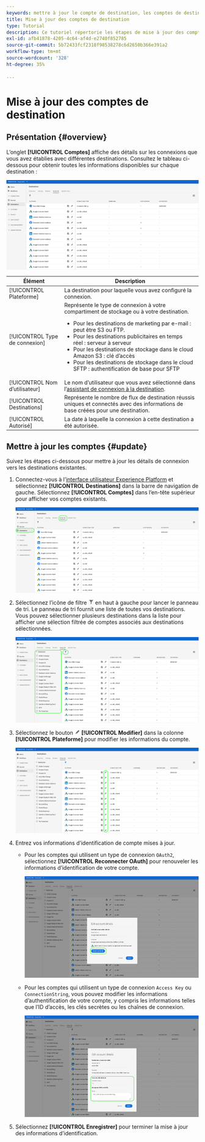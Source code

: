 ```yaml
---
keywords: mettre à jour le compte de destination, les comptes de destination, comment mettre à jour les comptes, mettre à jour la destination
title: Mise à jour des comptes de destination
type: Tutorial
description: Ce tutoriel répertorie les étapes de mise à jour des comptes de destination dans l’interface utilisateur de Adobe Experience Platform.
exl-id: afb41878-4205-4c64-af4d-e2740f852785
source-git-commit: 5b72433fcf2318f98538278c6d2650b366e391a2
workflow-type: tm+mt
source-wordcount: '328'
ht-degree: 35%

---
```


# Mise à jour des comptes de destination

## Présentation {#overview}

L’onglet **[!UICONTROL Comptes]** affiche des détails sur les connexions que vous avez établies avec différentes destinations. Consultez le tableau ci-dessous pour obtenir toutes les informations disponibles sur chaque destination :

![Onglet Comptes](../assets/ui/update-accounts/destination-accounts.png)

| Élément | Description |
|---|---|
| [!UICONTROL Plateforme] | La destination pour laquelle vous avez configuré la connexion. |
| [!UICONTROL Type de connexion] | Représente le type de connexion à votre compartiment de stockage ou à votre destination. <ul><li>Pour les destinations de marketing par e-mail : peut être S3 ou FTP.</li><li>Pour les destinations publicitaires en temps réel : serveur à serveur</li><li>Pour les destinations de stockage dans le cloud Amazon S3 : clé d’accès </li><li>Pour les destinations de stockage dans le cloud SFTP : authentification de base pour SFTP</li></ul> |
| [!UICONTROL Nom d’utilisateur] | Le nom d’utilisateur que vous avez sélectionné dans l’[assistant de connexion à la destination](../catalog/email-marketing/overview.md#connect-destination). |
| [!UICONTROL Destinations] | Représente le nombre de flux de destination réussis uniques et connectés avec des informations de base créées pour une destination. |
| [!UICONTROL Autorisé] | La date à laquelle la connexion à cette destination a été autorisée. |

## Mettre à jour les comptes {#update}

Suivez les étapes ci-dessous pour mettre à jour les détails de connexion vers les destinations existantes.

1. Connectez-vous à l’[interface utilisateur Experience Platform](https://platform.adobe.com/) et sélectionnez **[!UICONTROL Destinations]** dans la barre de navigation de gauche. Sélectionnez **[!UICONTROL Comptes]** dans l’en-tête supérieur pour afficher vos comptes existants.

   ![Onglet Comptes](../assets/ui/update-accounts/accounts-tab.png)

2. Sélectionnez l’icône de filtre ![Icône de filtre](../assets/ui/update-accounts/filter.png) en haut à gauche pour lancer le panneau de tri. Le panneau de tri fournit une liste de toutes vos destinations. Vous pouvez sélectionner plusieurs destinations dans la liste pour afficher une sélection filtrée de comptes associés aux destinations sélectionnées.

   ![Filtrage des destinations](../assets/ui/update-accounts/filter-accounts.png)

3. Sélectionnez le bouton ![Modifier le compte](../assets/ui/workspace/pencil-icon.png) **[!UICONTROL Modifier]** dans la colonne **[!UICONTROL Plateforme]** pour modifier les informations du compte.

   ![Onglet Comptes](../assets/ui/update-accounts/accounts-edit.png)

4. Entrez vos informations d’identification de compte mises à jour.

   * Pour les comptes qui utilisent un type de connexion `OAuth2`, sélectionnez **[!UICONTROL Reconnecter OAuth]** pour renouveler les informations d’identification de votre compte.

      ![Modifier les détails OAuth](../assets/ui/update-accounts/edit-details-oauth.png)


   * Pour les comptes qui utilisent un type de connexion `Access Key` ou `ConnectionString`, vous pouvez modifier les informations d’authentification de votre compte, y compris les informations telles que l’ID d’accès, les clés secrètes ou les chaînes de connexion.

      ![Clé d’accès Modifier les détails](../assets/ui/update-accounts/edit-details-key.png)

5. Sélectionnez **[!UICONTROL Enregistrer]** pour terminer la mise à jour des informations d’identification.
